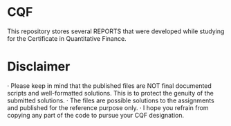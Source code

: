 # CQF
This repository stores several REPORTS that were developed while studying for the Certificate in Quantitative Finance.

# Disclaimer
· Please keep in mind that the published files are NOT final documented scripts and well-formatted solutions. This is to protect the genuity of the submitted solutions.
· The files are possible solutions to the assignments and published for the reference purpose only.
· I hope you refrain from copying any part of the code to pursue your CQF designation.
